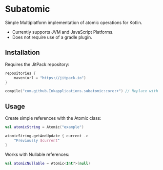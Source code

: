 Subatomic
=========

Simple Multiplatform implementation of atomic operations for Kotlin.

 - Currently supports JVM and JavaScript Platforms.
 - Does not require use of a gradle plugin.

Installation
------------

Requires the JitPack repository:

```kotlin
repositories {
    maven(url = "https://jitpack.io")
}
```

```kotlin
compile("com.github.Inkapplications.subatomic:core:+") // Replace with exact version
```

Usage
-----

Create simple references with the Atomic class:

```kotlin
val atomicString = Atomic("example")

atomicString.getAndUpdate { current ->
    "Previously $current"
}
```

Works with Nullable references:

```kotlin
val atomicNullable = Atomic<Int?>(null)
```
